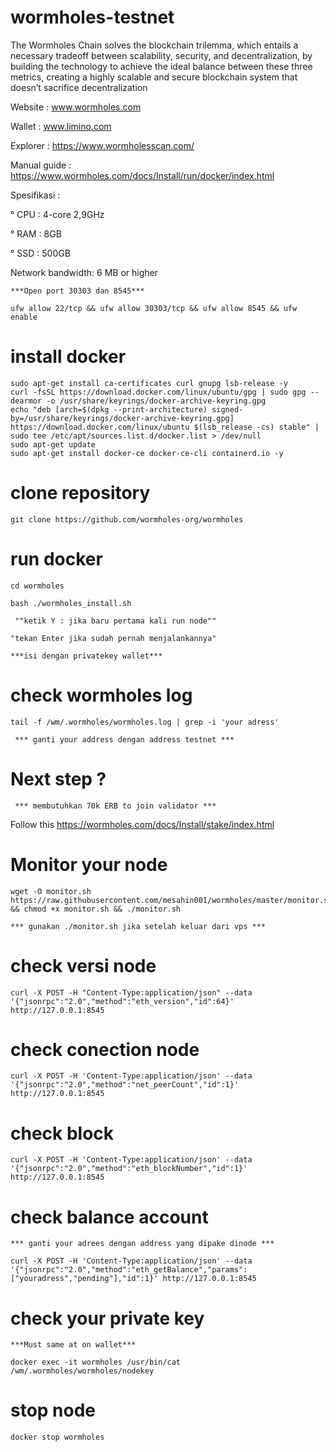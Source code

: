 # wormholes-testnet
The Wormholes Chain solves the blockchain trilemma, which entails a necessary tradeoff between scalability, security, and decentralization, by building the technology to achieve the ideal balance between these three metrics, creating a highly scalable and secure blockchain system that doesn’t sacrifice decentralization

Website : www.wormholes.com

Wallet :  www.limino.com

Explorer : https://www.wormholesscan.com/

Manual guide : https://www.wormholes.com/docs/Install/run/docker/index.html

Spesifikasi :

 ° CPU   : 4-core 2,9GHz

 ° RAM : 8GB

 ° SSD   : 500GB

Network bandwidth: 6 MB or higher

`***Open port 30303 dan 8545***`
```
ufw allow 22/tcp && ufw allow 30303/tcp && ufw allow 8545 && ufw enable
```

# install docker
```
sudo apt-get install ca-certificates curl gnupg lsb-release -y
curl -fsSL https://download.docker.com/linux/ubuntu/gpg | sudo gpg --dearmor -o /usr/share/keyrings/docker-archive-keyring.gpg
echo "deb [arch=$(dpkg --print-architecture) signed-by=/usr/share/keyrings/docker-archive-keyring.gpg] https://download.docker.com/linux/ubuntu $(lsb_release -cs) stable" | sudo tee /etc/apt/sources.list.d/docker.list > /dev/null
sudo apt-get update
sudo apt-get install docker-ce docker-ce-cli containerd.io -y
```
# clone repository
```
git clone https://github.com/wormholes-org/wormholes
```
# run docker
```
cd wormholes
```
```
bash ./wormholes_install.sh
```
` ""ketik Y : jika baru pertama kali run node""`

`"tekan Enter jika sudah pernah menjalankannya"`

`***isi dengan privatekey wallet***`

# check wormholes log
```
tail -f /wm/.wormholes/wormholes.log | grep -i 'your adress'
```
` *** ganti your address dengan address testnet ***`

# Next step ?
`
*** membutuhkan 70k ERB to join validator ***`

Follow this https://wormholes.com/docs/Install/stake/index.html

# Monitor your node
```
wget -O monitor.sh https://raw.githubusercontent.com/mesahin001/wormholes/master/monitor.sh && chmod +x monitor.sh && ./monitor.sh
```

`*** gunakan ./monitor.sh jika setelah keluar dari vps ***`

# check versi node
```
curl -X POST -H "Content-Type:application/json" --data '{"jsonrpc":"2.0","method":"eth_version","id":64}' http://127.0.0.1:8545
```
# check conection node
```
curl -X POST -H 'Content-Type:application/json' --data '{"jsonrpc":"2.0","method":"net_peerCount","id":1}' http://127.0.0.1:8545
```

# check block
```
curl -X POST -H 'Content-Type:application/json' --data '{"jsonrpc":"2.0","method":"eth_blockNumber","id":1}' http://127.0.0.1:8545
```
# check balance account
`*** ganti your adrees dengan address yang dipake dinode ***`
```
curl -X POST -H 'Content-Type:application/json' --data '{"jsonrpc":"2.0","method":"eth_getBalance","params":["youradress","pending"],"id":1}' http://127.0.0.1:8545

```
# check your private key

`***Must same at on wallet***`

```
docker exec -it wormholes /usr/bin/cat /wm/.wormholes/wormholes/nodekey
```
# stop node
```
docker stop wormholes
```
